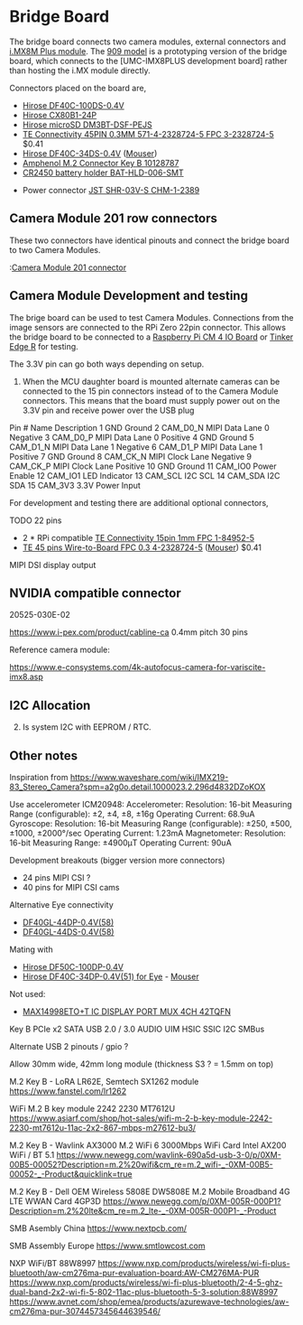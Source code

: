 # Bridge Board

The bridge board connects two camera modules, external connectors and [i.MX8M Plus module](./datasheets/i.MX8/ucm-imx8plus_reference-guide_2021-11-02.pdf).
The [909 model](./BRIDGE_BOARD_909.md) is a prototyping version of the bridge board, which connects to the [UMC-IMX8PLUS development board] rather than hosting the i.MX module directly.


Connectors placed on the board are,

* [Hirose DF40C-100DS-0.4V](https://www.hirose.com/en/product/p/CL0684-4033-4-51)
* [Hirose CX80B1-24P](https://www.hirose.com/product/p/CL0480-0625-0-00)
* [Hirose microSD DM3BT-DSF-PEJS](https://www.hirose.com/product/p/CL0609-0029-9-00)
* [TE Connectivity 45PIN 0.3MM 571-4-2328724-5 FPC 3-2328724-5](https://www.te.com/usa-en/product-4-2328724-5.html) $0.41
* [Hirose DF40C-34DS-0.4V](https://www.hirose.com/en/product/p/CL0684-4024-3-51) ([Mouser](https://www.mouser.ch/ProductDetail/Hirose-Connector/DF40C-34DS-04V51?qs=vcbW%252B4%252BSTIpg26DsEbj1iQ%3D%3D))
* [Amphenol M.2 Connector Key B 10128787](https://www.amphenol-icc.com/pcie-m-2-10128787001rlf.html)
 * [CR2450 battery holder BAT-HLD-006-SMT](https://www.mouser.ch/ProductDetail/Linx-Technologies/BAT-HLD-006-SMT?qs=TuK3vfAjtkUyTQHMSqIP6A%3D%3D)

- Power connector [JST SHR-03V-S CHM-1-2389](https://www.jst.com/products/crimp-style-connectors-wire-to-board-type/sh-connector/)



## Camera Module 201 row connectors

These two connectors have identical pinouts and connect the bridge board to two Camera Modules.

:[Camera Module 201 connector](./pinouts/CAMERA_MODULE_CONNECTOR_PINOUT.md)



## Camera Module Development and testing

The brige board can be used to test Camera Modules. Connections from the image sensors are connected to the RPi Zero 22pin connector.
This allows the bridge board to be connected to a [Raspberry Pi CM 4 IO Board](https://www.waveshare.com/compute-module-4-io-board.htm) or [Tinker Edge R](https://tinker-board.asus.com/product/tinker-edge-r.html) for testing.

The 3.3V pin can go both ways depending on setup.

1) When the MCU daughter board is mounted alternate cameras can be connected to the 15 pin connectors instead of to the Camera
Module connectors. This means that the board must supply power out on the 3.3V pin and receive power over the USB plug

Pin #	Name	Description
1	GND	Ground
2	CAM_D0_N	MIPI Data Lane 0 Negative
3	CAM_D0_P	MIPI Data Lane 0 Positive
4	GND	Ground
5	CAM_D1_N	MIPI Data Lane 1 Negative
6	CAM_D1_P	MIPI Data Lane 1 Positive
7	GND	Ground
8	CAM_CK_N	MIPI Clock Lane Negative
9	CAM_CK_P	MIPI Clock Lane Positive
10	GND	Ground
11	CAM_IO0	Power Enable
12	CAM_IO1	LED Indicator
13	CAM_SCL	I2C SCL
14	CAM_SDA	I2C SDA
15	CAM_3V3	3.3V Power Input

For development and testing there are additional optional connectors,

TODO 22 pins

* 2 * RPi compatible [TE Connectivity 15pin 1mm FPC 1-84952-5](https://www.te.com/usa-en/product-1-84952-5.html)
* [TE 45 pins Wire-to-Board FPC 0.3 4-2328724-5](https://www.te.com/usa-en/product-4-2328724-5.html) ([Mouser](https://eu.mouser.com/ProductDetail/TE-Connectivity/4-2328724-5?qs=w%2Fv1CP2dgqow3y3efq3sig%3D%3D)) $0.41

MIPI DSI display output


## NVIDIA compatible connector

20525-030E-02

https://www.i-pex.com/product/cabline-ca
0.4mm pitch
30 pins

Reference camera module:

https://www.e-consystems.com/4k-autofocus-camera-for-variscite-imx8.asp



## I2C Allocation

2. Is system I2C with EEPROM / RTC.



## Other notes


Inspiration from https://www.waveshare.com/wiki/IMX219-83_Stereo_Camera?spm=a2g0o.detail.1000023.2.296d4832DZoKOX

Use accelerometer 
ICM20948:
Accelerometer:
Resolution: 16-bit
Measuring Range (configurable): ±2, ±4, ±8, ±16g
Operating Current: 68.9uA
Gyroscope:
Resolution: 16-bit
Measuring Range (configurable): ±250, ±500, ±1000, ±2000°/sec
Operating Current: 1.23mA
Magnetometer:
Resolution: 16-bit
Measuring Range: ±4900μT
Operating Current: 90uA


Development breakouts (bigger version more connectors)

- 24 pins MIPI CSI ?
- 40 pins for MIPI CSI cams

Alternative Eye connectivity

* [DF40GL-44DP-0.4V(58)](https://www.mouser.ch/ProductDetail/Hirose-Connector/DF40GL-44DP-04V58?qs=vcbW%252B4%252BSTIqnxpqC5YNomg%3D%3D)
* [DF40GL-44DS-0.4V(58)](https://www.mouser.ch/ProductDetail/Hirose-Connector/DF40GL-44DS-04V58?qs=vcbW%252B4%252BSTIrCOhN%252ByyWFhA%3D%3D)


Mating with

* [Hirose DF50C-100DP-0.4V](https://www.hirose.com/product/p/CL0684-4032-1-51#)
* [Hirose DF40C-34DP-0.4V(51) for Eye]() - [Mouser](https://www.mouser.ch/ProductDetail/Hirose-Connector/DF40C-34DP-04V51?qs=vcbW%252B4%252BSTIrNaWXujOGbOA%3D%3D)

Not used:


* [MAX14998ETO+T IC DISPLAY PORT MUX 4CH 42TQFN](https://www.digikey.com/en/products/detail/maxim-integrated/MAX14998ETO-T/2238703)



Key B
PCIe x2
SATA
USB 2.0 / 3.0
AUDIO
UIM HSIC SSIC I2C SMBus

Alternate USB 2 pinouts / gpio ?

Allow 30mm wide, 42mm long module (thickness S3 ? = 1.5mm on top)


M.2 Key B - LoRA
LR62E, Semtech SX1262 module
https://www.fanstel.com/lr1262


WiFi M.2 B key module 2242 2230 MT7612U 
https://www.asiarf.com/shop/hot-sales/wifi-m-2-b-key-module-2242-2230-mt7612u-11ac-2x2-867-mbps-m27612-bu3/

M.2 Key B - Wavlink AX3000 M.2 WiFi 6 3000Mbps WiFi Card Intel AX200 WiFi / BT 5.1
https://www.newegg.com/wavlink-690a5d-usb-3-0/p/0XM-00B5-00052?Description=m.2%20wifi&cm_re=m.2_wifi-_-0XM-00B5-00052-_-Product&quicklink=true

M.2 Key B - Dell OEM Wireless 5808E DW5808E M.2 Mobile Broadband 4G LTE WWAN Card 4GP3D
https://www.newegg.com/p/0XM-005R-000P1?Description=m.2%20lte&cm_re=m.2_lte-_-0XM-005R-000P1-_-Product


SMB Asembly China
https://www.nextpcb.com/

SMB Assembly Europe
https://www.smtlowcost.com


NXP WiFi/BT  88W8997
https://www.nxp.com/products/wireless/wi-fi-plus-bluetooth/aw-cm276ma-pur-evaluation-board:AW-CM276MA-PUR
https://www.nxp.com/products/wireless/wi-fi-plus-bluetooth/2-4-5-ghz-dual-band-2x2-wi-fi-5-802-11ac-plus-bluetooth-5-3-solution:88W8997
https://www.avnet.com/shop/emea/products/azurewave-technologies/aw-cm276ma-pur-3074457345644639546/
